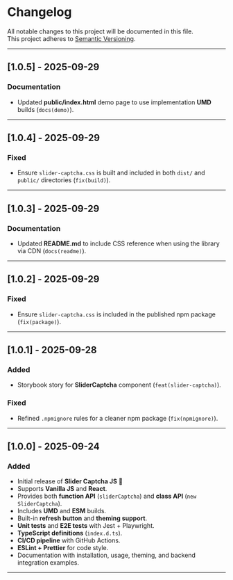 # Changelog

All notable changes to this project will be documented in this file.  
This project adheres to [Semantic Versioning](https://semver.org/).

---

## [1.0.5] - 2025-09-29
### Documentation
- Updated **public/index.html** demo page to use implementation **UMD** builds (`docs(demo)`).

---

## [1.0.4] - 2025-09-29
### Fixed
- Ensure `slider-captcha.css` is built and included in both `dist/` and `public/` directories (`fix(build)`).

---

## [1.0.3] - 2025-09-29
### Documentation
- Updated **README.md** to include CSS reference when using the library via CDN (`docs(readme)`).

---

## [1.0.2] - 2025-09-29
### Fixed
- Ensure `slider-captcha.css` is included in the published npm package (`fix(package)`).

---

## [1.0.1] - 2025-09-28
### Added
- Storybook story for **SliderCaptcha** component (`feat(slider-captcha)`).

### Fixed
- Refined `.npmignore` rules for a cleaner npm package (`fix(npmignore)`).

---

## [1.0.0] - 2025-09-24
### Added
- Initial release of **Slider Captcha JS** 🎉
- Supports **Vanilla JS** and **React**.
- Provides both **function API** (`sliderCaptcha`) and **class API** (`new SliderCaptcha`).
- Includes **UMD** and **ESM** builds.
- Built-in **refresh button** and **theming support**.
- **Unit tests** and **E2E tests** with Jest + Playwright.
- **TypeScript definitions** (`index.d.ts`).
- **CI/CD pipeline** with GitHub Actions.
- **ESLint + Prettier** for code style.
- Documentation with installation, usage, theming, and backend integration examples.

---
